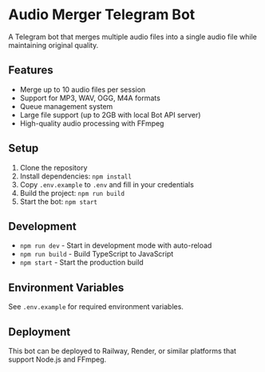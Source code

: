 # Audio Merger Telegram Bot

A Telegram bot that merges multiple audio files into a single audio file while maintaining original quality.

## Features

- Merge up to 10 audio files per session
- Support for MP3, WAV, OGG, M4A formats
- Queue management system
- Large file support (up to 2GB with local Bot API server)
- High-quality audio processing with FFmpeg

## Setup

1. Clone the repository
2. Install dependencies: `npm install`
3. Copy `.env.example` to `.env` and fill in your credentials
4. Build the project: `npm run build`
5. Start the bot: `npm start`

## Development

- `npm run dev` - Start in development mode with auto-reload
- `npm run build` - Build TypeScript to JavaScript
- `npm start` - Start the production build

## Environment Variables

See `.env.example` for required environment variables.

## Deployment

This bot can be deployed to Railway, Render, or similar platforms that support Node.js and FFmpeg.

